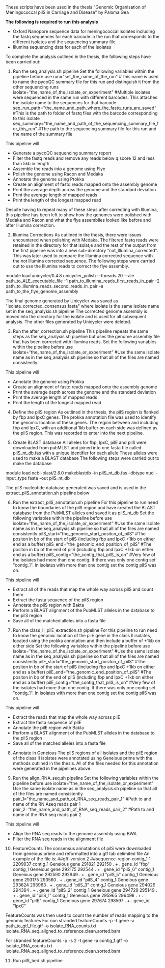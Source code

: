 These scripts have been used in the thesis "Genomic Organisation of Meningococcal pilS in Carriage and Disease" by Paloma Gea 

**The following is required to run this analysis**
- Oxford Nanopore sequence data for meningococcal isolates including the fastq sequences for each barcode in the run that corresponds to the different isolates and the sequencing summary file
- Illumina sequencing data for each of the isolates

To complete the analysis outlined in the thesis, the following steps have been carried out:

1. Run the seq_analysis.sh pipeline
Set the following variables within the pipeline before use
run="set_the_name_of_the_run" #This name is used to name the pycoQC summary file for this run and distinguish it from the other sequencing runs
isolate="the_name_of_the_isolate_or_experiment" #Multiple isolates were sequenced in the same run with different barcodes. This attaches the isolate name to the sequences for that barcode
seq_run_path="the_name_and_path_where_the_fastq_runs_are_saved" #This is the path to folder of fastq files with the barcode corresponding to this isolate
seq_summary="the_name_and_path_of_the_sequencing_summary_file_for_this_run" #The path to the sequencing summary file for this run and the name of the summary file

This pipeline will
- Generate a pycoQC sequencing summary report
- Filter the fastq reads and remove any reads below q score 12 and less than 5kb in length
- Assemble the reads into a genome using Flye
- Polish the genome using Racon and Medaka
- Annotate the genome using Prokka 
- Create an alignment of fastq reads mapped onto the assembly genome
- Print the average depth across the genome and the standard deviation
- Print the average length of mapped reads
- Print the length of the longest mapped read

Despite having to repeat many of these steps after correcting with Illumina, this pipeline has been left to show how the genomes were polished with Medaka and Racon and what the flye assemblies looked like before and after Illumina correction. 

2. Illumina Corrections
As outlined in the thesis, there were issues encountered when polishing with Medaka. The filtered fastq reads were retained in the directory for that isolat,e and the rest of the output from the first pipeline was into a new sub-directory "not_Illumina_corrected". This was later used to compare the Illumina corrected sequence with the not Illumina corrected sequence.
The following steps were carried out to use the Illumina reads to correct the flye assembly.

module load unicycler/0.4.8
unicycler_polish --threads 20 --ale path_to_ALE_executable_file -1 path_to_illumina_reads_first_reads_in_pair -2 path_to_illumina_reads_second_reads_in_pair -a path_to_the_flye_genome_assembly

The final genome generated by Unicycler was saved as "isolate_corrected_consensus.fasta" where isolate is the same isolate name set in the seq_analysis.sh pipeline
The corrected genome assembly is moved into the directory for the isolate and is used for all subsequent analysis. The other files generated by Unicycler were deleted.

3. Run the after_correction.sh pipeline
This pipeline repeats the same steps as the seq_analysis.sh pipeline but uses the genome assembly file that has been corrected with Illumina reads.
Set the following variables within the pipeline before use 
isolate="the_name_of_the_isolate_or_experiment" #Use the same isolate name as in the seq_analysis.sh pipeline so that all of the files are named consistently

This pipeline will
- Annotate the genome using Prokka 
- Create an alignment of fastq reads mapped onto the assembly genome
- Print the average depth across the genome and the standard deviation
- Print the average length of mapped reads
- Print the length of the longest mapped read

4. Define the pilS region
As outlined in the thesis, the pilS region is flanked by fbp and lpxC genes. The prokka annotation file was used to identify the genomic location of these genes.
The region between and including fbp and lpxC, with an additional 1kb buffer on each side was defined as the pilS region. This was recorded to enter into the next pipeline.

5. Create BLAST database
All alleles for fbp, lpxC, pilE and pilS were downloaded from pubMLST and joined into one fasta file called pilS_nt_db.fas with a unique identifier for each allele
These alleles were used to make a BLAST database
The following steps were carried out to make the database

module load ncbi-blast/2.6.0
makeblastdb -in pilS_nt_db.fas -dbtype nucl -input_type fasta -out pilS_nt_db

The pilS nucleotide database generated was saved and is used in the extract_pilS_annotation.sh pipeline below

6. Run the extract_pilS_annotation.sh pipeline
For this pipeline to run need to know the boundaries of the pilS region and have created the BLAST database from the PubMLST alleles and saved it as pilS_nt_db
Set the following variables within the pipeline before use
isolate="the_name_of_the_isolate_or_experiment" #Use the same isolate name as in the seq_analysis.sh pipeline so that all of the files are named consistently
pilS_start="the_genomic_start_positon_of_pilS" #The positon in bp of the start of pilS (including fbp and lpxC +1kb on either end as a buffer)
pilS_end="the_genomic_end_position_of_pilS" #The positon in bp of the end of pilS (including fbp and lpxC +1kb on either end as a buffer)
pilS_contig="the_contig_that_pilS_is_on" #Very few of the isolates had more than one contig. If there was only one contig set "contig_1". In isolates with more than one contig set the contig pilS was on.

This pipeline will 
- Extract all of the reads that map the whole way across pilS and count them
- Extract the fasta sequence of the pilS region
- Annotate the pilS region with Bakta
- Perform a BLAST alignment of the PubMLST alleles in the database to the pilS region
- Save all of the matched alleles into a fasta file

7. Run the class_II_pilE_extraction.sh pipeline
For this pipeline to run need to know the genomic location of the pilE gene in the class II isolates, located using the prokka annotation and then include a buffer of +1kb on either side
Set the following variables within the pipeline before use
isolate="the_name_of_the_isolate_or_experiment" #Use the same isolate name as in the seq_analysis.sh pipeline so that all of the files are named consistently
pilE_start="the_genomic_start_positon_of_pilS" #The positon in bp of the start of pilS (including fbp and lpxC +1kb on either end as a buffer)
pilE_end="the_genomic_end_position_of_pilS" #The positon in bp of the end of pilS (including fbp and lpxC +1kb on either end as a buffer)
pilE_contig="the_contig_that_pilS_is_on" #Very few of the isolates had more than one contig. If there was only one contig set "contig_1". In isolates with more than one contig set the contig pilS was on.

This pipeline will
- Extract the reads that map the whole way across pilE
- Extract the fasta sequence of pilE
- Annotate the pilE region with Bakta
- Perform a BLAST alignment of the PubMLST alleles in the database to the pilS region
- Save all of the matched alleles into a fasta file

8. Annotate in Geneious
The pilS regions of all isolates and the pilE region of the class II isolates were annotated using Geneious prime with the methods outlined in the thesis.
All of the files needed for this annotation were generated in the pipelines above

9. Run the align_RNA_seq.sh pipeline
Set the following variables within the pipeline before use
isolate="the_name_of_the_isolate_or_experiment" Use the same isolate name as in the seq_analysis.sh pipeline so that all of the files are named consistently
pair_1="the_name_and_path_of_RNA_seq_reads_pair_1" #Path to and name of the RN Aseq reads pair 1
pair_2="the_name_and_path_of_RNA_seq_reads_pair_2" #Path to and name of the RNA seq reads pair 2

This pipeline will
- Align the RNA seq reads to the genome assembly using BWA
- Filter the RNA seq reads in the alignment file

10. FeatureCounts
The consensus annotations of pilS were downloaded from geneious prime and reformatted into a gtf tab delimited file
An example of the file is:
##gff-version 2
##sequence-region contig_1 1 2209937
contig_1	Geneious	gene	291821	292150	.	+	.	gene_id "fbp"
contig_1	Geneious	gene	292175	292544	.	+	.	gene_id "pilS_6"
contig_1	Geneious	gene	292590	292949	.	+	.	gene_id "pilS_5"
contig_1	Geneious	gene	293175	293560	.	+	.	gene_id "pilS_4"
contig_1	Geneious	gene	293624	293983	.	+	.	gene_id "pilS_3"
contig_1	Geneious	gene	294029	294394	.	+	.	gene_id "pilS_2"
contig_1	Geneious	gene	294729	295149	.	+	.	gene_id "pilS_1"
contig_1	Geneious	gene	295965	296498	.	+	.	gene_id "pilE"
contig_1	Geneious	gene	297674	298597	.	+	.	gene_id "lpxC"

FeatureCounts was then used to count the number of reads mapping to the genomic features 
For non stranded
featureCounts -p -t gene -a path_to_gtf_file.gtf -o isolate_RNA_counts.txt isolate_RNA_seq_aligned_to_reference.clean.sorted.bam

For stranded 
featureCounts -p -s 2 -t gene -a contig_1.gtf -o isolate_RNA_counts.txt isolate_RNA_seq_aligned_to_reference.clean.sorted.bam

11. Run pilS_bed.sh pipeline






